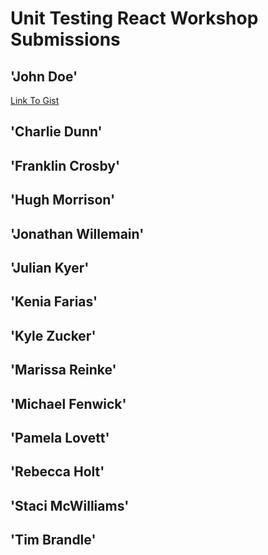 # Unit Testing React Workshop Submissions

## 'John Doe'
[Link To Gist](https://github.com/githubname.com)

## 'Charlie Dunn' 

## 'Franklin Crosby'

## 'Hugh Morrison'

## 'Jonathan Willemain'

## 'Julian Kyer'

## 'Kenia Farias'

## 'Kyle Zucker'

## 'Marissa Reinke'

## 'Michael Fenwick'

## 'Pamela Lovett'

## 'Rebecca Holt'

## 'Staci McWilliams'

## 'Tim Brandle'
